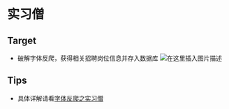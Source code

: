 ﻿# 实习僧

## Target 
* 破解字体反爬，获得相关招聘岗位信息并存入数据库
![在这里插入图片描述](https://github.com/librauee/Reptile/blob/master/实习僧/download.png#pic_center)

## Tips

* 具体详解请看[字体反爬之实习僧](https://mp.weixin.qq.com/s/3tyPmarn_gcsn78cSKgnAQ)

